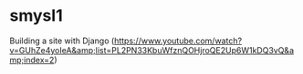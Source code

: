 # smysl1
Building a site with Django (https://www.youtube.com/watch?v=GUhZe4yoIeA&amp;list=PL2PN33KbuWfznQOHjroQE2Up6W1kDQ3vQ&amp;index=2)
